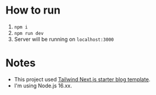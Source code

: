 # How to run

1. `npm i`
2. `npm run dev`
3. Server will be running on `localhost:3000`

# Notes

- This project used [Tailwind Next.js starter blog template](https://github.com/timlrx/tailwind-nextjs-starter-blog).
- I'm using Node.js 16.xx.
